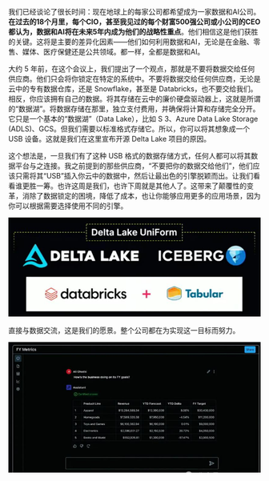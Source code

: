 我们已经谈论了很长时间：现在地球上的每家公司都希望成为一家数据和AI公司。**在过去的18个月里，每个CIO，甚至我见过的每个财富500强公司或小公司的CEO都认为，数据和AI将在未来5年内成为他们的战略性重点**。他们相信这是他们获胜的关键。这将是主要的差异化因素——他们如何利用数据和AI，无论是在金融、零售、媒体、医疗保健还是公共领域。都一样，全都是数据和AI。


大约 5 年前，在这个会议上，我们提出了一个观点，那就是不要将数据交给任何供应商。他们只会将你锁定在特定的系统中。不要将数据交给任何供应商，无论是云中的专有数据仓库，还是 Snowflake，甚至是 Databricks，也不要交给我们。相反，你应该拥有自己的数据。将其存储在云中的廉价硬盘驱动器上，这就是所谓的“数据湖”。将数据存储在那里，独立支付费用，并确保将计算和存储完全分开。它只是一个基本的“数据湖”（Data Lake），比如 S 3、Azure Data Lake Storage (ADLS)、GCS。但我们需要以标准格式存储它。所以，你可以将其想象成一个 USB 设备。这就是我们在这里宣布开源 Delta Lake 项目的原因。

这个想法是，一旦我们有了这种 USB 格式的数据存储方式，任何人都可以将其数据平台与之连接。我之前提到的那些供应商，“不要把你的数据交给他们”，他们应该只需将其“USB”插入你云中的数据中，然后让最出色的引擎脱颖而出。让我们看看谁更胜一筹。也许这周是我们，也许下周就是其他人了。这带来了颠覆性的变革，消除了数据锁定的困境，降低了成本，也让你能够应用更多的应用场景，因为你可以根据需要选择使用不同的引擎。

![](https://raw.githubusercontent.com/gravitys169/images_upload/master/202406241125992.jpg?token=ACGIA7SDRFKPJOTODP5KOGDGPDTUY)


直接与数据交流，这是我们的愿景。整个公司都在为实现这一目标而努力。

![](https://raw.githubusercontent.com/gravitys169/images_upload/master/202406241136051.jpg?token=ACGIA7SPY4KBWUDOKFZ6YRTGPDU72)